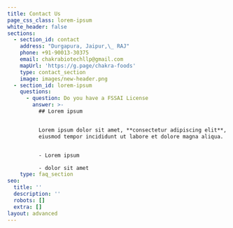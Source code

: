 ```yaml
---
title: Contact Us
page_css_class: lorem-ipsum
white_header: false
sections:
  - section_id: contact
    address: "Durgapura, Jaipur,\_ RAJ"
    phone: +91-90013-30375
    email: chakrabiotechllp@gmail.com
    mapUrl: 'https://g.page/chakra-foods'
    type: contact_section
    image: images/new-header.png
  - section_id: lorem-ipsum
    questions:
      - question: Do you have a FSSAI License
        answer: >-
          ## Lorem ipsum


          Lorem ipsum dolor sit amet, **consectetur adipiscing elit**, sed do
          eiusmod tempor incididunt ut labore et dolore magna aliqua.


          - Lorem ipsum

          - dolor sit amet
    type: faq_section
seo:
  title: ''
  description: ''
  robots: []
  extra: []
layout: advanced
---
```

